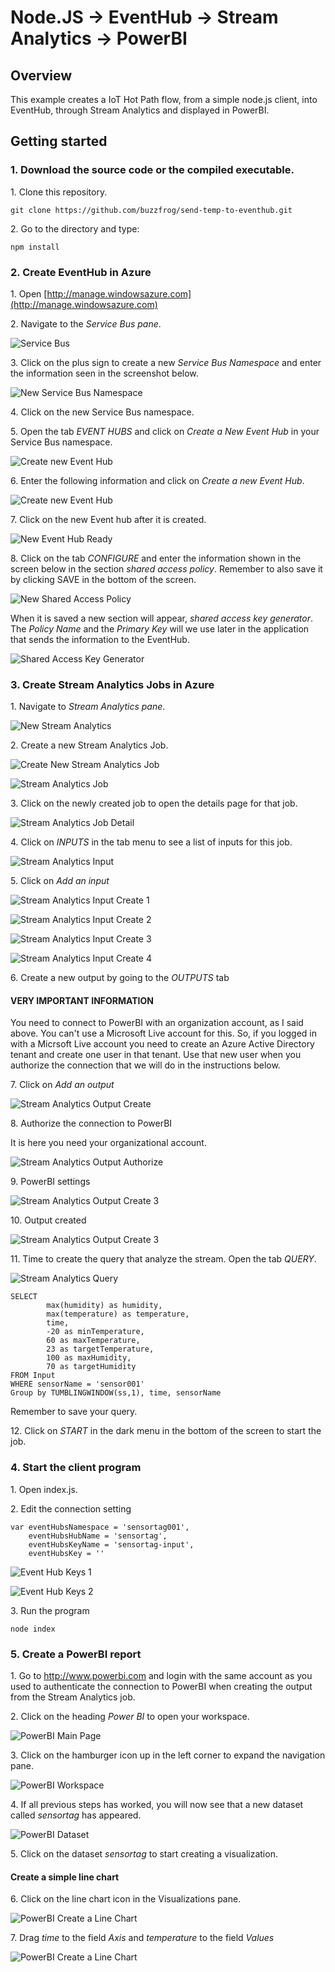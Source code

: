 # Node.JS -> EventHub -> Stream Analytics -> PowerBI #

## Overview ##

This example creates a IoT Hot Path flow, from a simple node.js client, into EventHub, through Stream Analytics and displayed
in PowerBI.

## Getting started ##

### 1. Download the source code or the compiled executable. ####
1\. Clone this repository.
```
git clone https://github.com/buzzfrog/send-temp-to-eventhub.git
```
2\. Go to the directory and type:
```
npm install
```

### 2. Create EventHub in Azure ####
1\. Open [http://manage.windowsazure.com](http://manage.windowsazure.com)

2\. Navigate to the *Service Bus pane*.

![Service Bus](https://github.com/buzzfrog/SensorTag-Azure/blob/master/images/service-bus.png)

3\. Click on the plus sign to create a new *Service Bus Namespace* and enter the information seen in the screenshot below.

![New Service Bus Namespace](https://github.com/buzzfrog/SensorTag-Azure/blob/master/images/service-bus-create-namespace.png)

4\. Click on the new Service Bus namespace.

5\. Open the tab *EVENT HUBS* and click on *Create a New Event Hub* in your Service Bus namespace.

![Create new Event Hub](https://github.com/buzzfrog/SensorTag-Azure/blob/master/images/service-bus-create-event-hub-start.png)

6\. Enter the following information and click on *Create a new Event Hub*.

![Create new Event Hub](https://github.com/buzzfrog/SensorTag-Azure/blob/master/images/event-hub-create.png)

7\. Click on the new Event hub after it is created.

![New Event Hub Ready](https://github.com/buzzfrog/SensorTag-Azure/blob/master/images/event-hub-created.png)

8\. Click on the tab *CONFIGURE* and enter the information shown in the screen below in the section *shared access policy*. Remember
to also save it by clicking SAVE in the bottom of the screen.

![New Shared Access Policy](https://github.com/buzzfrog/SensorTag-Azure/blob/master/images/event-hub-shared-access-policy.png)

When it is saved a new section will appear, *shared access key generator*. The *Policy Name* and the *Primary Key* will we
use later in the application that sends the information to the EventHub.

![Shared Access Key Generator](https://github.com/buzzfrog/SensorTag-Azure/blob/master/images/event-hub-shared-access-key-generator.png)

### 3. Create Stream Analytics Jobs in Azure ###
1\. Navigate to *Stream Analytics pane*.

![New Stream Analytics](https://github.com/buzzfrog/SensorTag-Azure/blob/master/images/stream-analytics-new.png)

2\. Create a new Stream Analytics Job.

![Create New Stream Analytics Job](https://github.com/buzzfrog/SensorTag-Azure/blob/master/images/stream-analytics-create-new.png)

![Stream Analytics Job](https://github.com/buzzfrog/SensorTag-Azure/blob/master/images/stream-analytics-job.png)

3\. Click on the newly created job to open the details page for that job.

![Stream Analytics Job Detail](https://github.com/buzzfrog/SensorTag-Azure/blob/master/images/stream-analytics-job-detail.png)

4\. Click on *INPUTS* in the tab menu to see a list of inputs for this job.

![Stream Analytics Input](https://github.com/buzzfrog/SensorTag-Azure/blob/master/images/stream-analytics-job-input.png)

5\. Click on *Add an input*

![Stream Analytics Input Create 1](https://github.com/buzzfrog/SensorTag-Azure/blob/master/images/stream-analytics-job-input-create-1.png)

![Stream Analytics Input Create 2](https://github.com/buzzfrog/SensorTag-Azure/blob/master/images/stream-analytics-job-input-create-2.png)

![Stream Analytics Input Create 3](https://github.com/buzzfrog/SensorTag-Azure/blob/master/images/stream-analytics-job-input-create-3.png)

![Stream Analytics Input Create 4](https://github.com/buzzfrog/SensorTag-Azure/blob/master/images/stream-analytics-job-input-create-4.png)

6\. Create a new output by going to the *OUTPUTS* tab

#### VERY IMPORTANT INFORMATION ####
You need to connect to PowerBI with an organization account, as I said above. You can't use a Microsoft Live account for this. So, if you
logged in with a Micrsoft Live account you need to create an Azure Active Directory tenant and create one user in that tenant. Use
that new user when you authorize the connection that we will do in the instructions below.

7\. Click on *Add an output*

![Stream Analytics Output Create](https://github.com/buzzfrog/SensorTag-Azure/blob/master/images/stream-analytics-job-output-create-1.png)

8\. Authorize the connection to PowerBI

It is here you need your organizational account.

![Stream Analytics Output Authorize](https://github.com/buzzfrog/SensorTag-Azure/blob/master/images/stream-analytics-job-output-create-authorize.png)

9\. PowerBI settings

![Stream Analytics Output Create 3](https://github.com/buzzfrog/SensorTag-Azure/blob/master/images/stream-analytics-job-output-create-3.png)

10\. Output created

![Stream Analytics Output Create 3](https://github.com/buzzfrog/SensorTag-Azure/blob/master/images/stream-analytics-job-output-created.png)

11\. Time to create the query that analyze the stream. Open the tab *QUERY*.

![Stream Analytics Query](https://github.com/buzzfrog/SensorTag-Azure/blob/master/images/stream-analytics-job-query.png)

```
SELECT 
        max(humidity) as humidity,
        max(temperature) as temperature,
        time,
        -20 as minTemperature,
        60 as maxTemperature,
        23 as targetTemperature,
        100 as maxHumidity,
        70 as targetHumidity
FROM Input 
WHERE sensorName = 'sensor001'
Group by TUMBLINGWINDOW(ss,1), time, sensorName
```

Remember to save your query.

12\. Click on *START* in the dark menu in the bottom of the screen to start the job.

### 4. Start the client program
1\. Open index.js.

2\. Edit the connection setting

```
var eventHubsNamespace = 'sensortag001',
    eventHubsHubName = 'sensortag',
    eventHubsKeyName = 'sensortag-input',
    eventHubsKey = ''
```
![Event Hub Keys 1](https://github.com/buzzfrog/send-temp-to-eventhub/blob/master/images/even-hub-keys1.png)

![Event Hub Keys 2](https://github.com/buzzfrog/send-temp-to-eventhub/blob/master/images/even-hub-keys2.png)

3\. Run the program
```
node index
```

### 5. Create a PowerBI report ###

1\. Go to http://www.powerbi.com and login with the same account as you used to authenticate the connection to PowerBI when creating the
output from the Stream Analytics job.

2\. Click on the heading *Power BI* to open your workspace.

![PowerBI Main Page](https://github.com/buzzfrog/SensorTag-Azure/blob/master/images/powerbi-main.png)

3\. Click on the hamburger icon up in the left corner to expand the navigation pane.

![PowerBI Workspace](https://github.com/buzzfrog/SensorTag-Azure/blob/master/images/powerbi-open-ws.png)

4\. If all previous steps has worked, you will now see that a new dataset called *sensortag* has appeared.

![PowerBI Dataset](https://github.com/buzzfrog/SensorTag-Azure/blob/master/images/powerbi-dataset.png)

5\. Click on the dataset *sensortag* to start creating a visualization.

#### Create a simple line chart ####

6\. Click on the line chart icon in the Visualizations pane.

![PowerBI Create a Line Chart](https://github.com/buzzfrog/SensorTag-Azure/blob/master/images/powerbi-dataset-open.png)

7\. Drag *time* to the field *Axis* and *temperature* to the field *Values*

![PowerBI Create a Line Chart](https://github.com/buzzfrog/SensorTag-Azure/blob/master/images/powerbi-create-line-chart.png)

 






